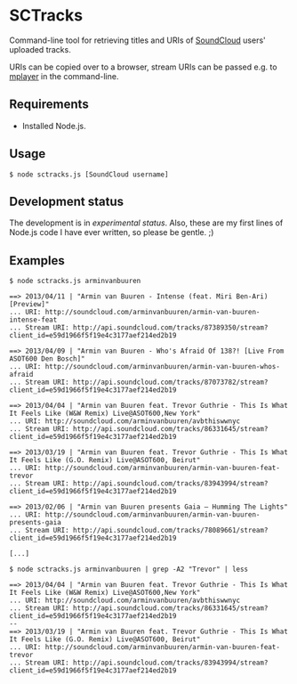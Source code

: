 # SCTracks

Command-line tool for retrieving titles and URIs of [SoundCloud](http://soundcloud.com) users' uploaded tracks.

URIs can be copied over to a browser, stream URIs can be passed e.g. to [mplayer](http://mplayerhq.hu) in the command-line.

## Requirements
* Installed Node.js.

## Usage
`$ node sctracks.js [SoundCloud username]`

## Development status
The development is in *experimental status*. Also, these are my first lines of Node.js code I have ever written, so please be gentle. ;)

## Examples

`$ node sctracks.js arminvanbuuren`
    
    ==> 2013/04/11 | "Armin van Buuren - Intense (feat. Miri Ben-Ari) [Preview]"
    ... URI: http://soundcloud.com/arminvanbuuren/armin-van-buuren-intense-feat
    ... Stream URI: http://api.soundcloud.com/tracks/87389350/stream?client_id=e59d1966f5f19e4c3177aef214ed2b19
    
    ==> 2013/04/09 | "Armin van Buuren - Who's Afraid Of 138?! [Live From ASOT600 Den Bosch]"
    ... URI: http://soundcloud.com/arminvanbuuren/armin-van-buuren-whos-afraid
    ... Stream URI: http://api.soundcloud.com/tracks/87073782/stream?client_id=e59d1966f5f19e4c3177aef214ed2b19
    
    ==> 2013/04/04 | "Armin van Buuren feat. Trevor Guthrie - This Is What It Feels Like (W&W Remix) Live@ASOT600,New York"
    ... URI: http://soundcloud.com/arminvanbuuren/avbthiswwnyc
    ... Stream URI: http://api.soundcloud.com/tracks/86331645/stream?client_id=e59d1966f5f19e4c3177aef214ed2b19
    
    ==> 2013/03/19 | "Armin van Buuren feat. Trevor Guthrie - This Is What It Feels Like (G.O. Remix) Live@ASOT600, Beirut"
    ... URI: http://soundcloud.com/arminvanbuuren/armin-van-buuren-feat-trevor
    ... Stream URI: http://api.soundcloud.com/tracks/83943994/stream?client_id=e59d1966f5f19e4c3177aef214ed2b19
    
    ==> 2013/02/06 | "Armin van Buuren presents Gaia – Humming The Lights"
    ... URI: http://soundcloud.com/arminvanbuuren/armin-van-buuren-presents-gaia
    ... Stream URI: http://api.soundcloud.com/tracks/78089661/stream?client_id=e59d1966f5f19e4c3177aef214ed2b19
    
    [...]


`$ node sctracks.js arminvanbuuren | grep -A2 "Trevor" | less`

    ==> 2013/04/04 | "Armin van Buuren feat. Trevor Guthrie - This Is What It Feels Like (W&W Remix) Live@ASOT600,New York"
    ... URI: http://soundcloud.com/arminvanbuuren/avbthiswwnyc
    ... Stream URI: http://api.soundcloud.com/tracks/86331645/stream?client_id=e59d1966f5f19e4c3177aef214ed2b19
    --
    ==> 2013/03/19 | "Armin van Buuren feat. Trevor Guthrie - This Is What It Feels Like (G.O. Remix) Live@ASOT600, Beirut"
    ... URI: http://soundcloud.com/arminvanbuuren/armin-van-buuren-feat-trevor
    ... Stream URI: http://api.soundcloud.com/tracks/83943994/stream?client_id=e59d1966f5f19e4c3177aef214ed2b19
